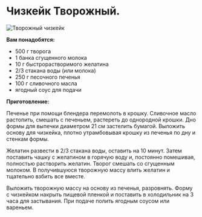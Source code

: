 # Чизкейк Творожный.

![Творожный чизкейк](/images/Kulinar/Desert/chizkeik_tvorog.jpg 'Творожный чизкейк')

**Вам понадобятся:**

- 500 г творога
- 1 банка сгущенного молока
- 10 г быстрорастворимого желатина
- 2/3 стакана воды (или молока)
- 250 г песочного печенья
- 100 г сливочного масла
- ягодный соус для подачи

**Приготовление:**

Печенье при помощи блендера перемолоть в крошку. Сливочное масло растопить, смешать с печеньем, растереть до однородной крошки. Дно формы для выпечки диаметром 21 см застелить бумагой. Выложить основу для чизкейка, плотно утрамбовывая крошку из печенья по дну и стенкам формы.

Желатин развести в 2/3 стакана воды, оставить на 10 минут. Затем поставить чашку с желатином в горячую воду и, постоянно помешивая, полностью растворить желатин. Творог смешать со сгущенным молоком. В получившуюся творожную массу влить желатин и тщательно взбить все вместе.

Выложить творожную массу на основу из печенья, разровнять. Форму с чизкейком накрыть пищевой пленкой и поставить в холодильник на 3 часа для застывания. При подаче полить ягодным соусом или вареньем.
